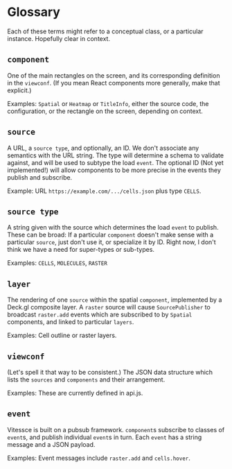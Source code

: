 # Glossary

Each of these terms might refer to a conceptual class, or a particular instance. Hopefully clear in context.

## `component`
One of the main rectangles on the screen, and its corresponding definition in the `viewconf`. (If you mean React components more generally, make that explicit.)

Examples: `Spatial` or `Heatmap` or `TitleInfo`, either the source code, the configuration, or the rectangle on the screen, depending on context.

## `source`
A URL, a `source type`, and optionally, an ID. We don't associate any semantics with the URL string. The type will determine a schema to validate against, and will be used to subtype the load `event`. The optional ID (Not yet implemented!) will allow components to be more precise in the events they publish and subscribe.

Example: URL `https://example.com/.../cells.json` plus type `CELLS`.

## `source type`
A string given with the source which determines the load `event` to publish. These can be broad: If a particular `component` doesn't make sense with a particular `source`, just don't use it, or specialize it by ID. Right now, I don't think we have a need for super-types or sub-types.

Examples: `CELLS`, `MOLECULES`, `RASTER`

## `layer`
The rendering of one `source` within the spatial `component`, implemented by a Deck.gl composite layer. A `raster` source will cause `SourcePublisher` to broadcast `raster.add` events which are subscribed to by `Spatial` components, and linked to particular `layers`.

Examples: Cell outline or raster layers.

## `viewconf`
(Let's spell it that way to be consistent.) The JSON data structure which lists the `sources` and `components` and their arrangement.

Examples: These are currently defined in api.js.

## `event`
Vitessce is built on a pubsub framework. `component`s subscribe to classes of `event`s, and publish individual `event`s in turn. Each `event` has a string message and a JSON payload.

Examples: Event messages include `raster.add` and `cells.hover`.
